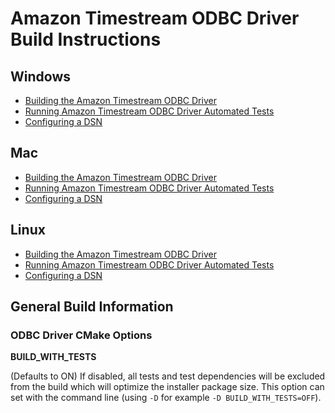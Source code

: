 # Amazon Timestream ODBC Driver Build Instructions

## Windows
* [Building the Amazon Timestream ODBC Driver](./build_win.md)
* [Running Amazon Timestream ODBC Driver Automated Tests](./run_tests_win.md)
* [Configuring a DSN](../user/windows_configure_dsn.md)

## Mac
* [Building the Amazon Timestream ODBC Driver](./build_mac.md)
* [Running Amazon Timestream ODBC Driver Automated Tests](./run_tests_mac.md)
* [Configuring a DSN](../user/mac_configure_dsn.md)

## Linux
* [Building the Amazon Timestream ODBC Driver](./build_linux.md)
* [Running Amazon Timestream ODBC Driver Automated Tests](./run_tests_linux.md)
* [Configuring a DSN](../user/linux_configure_dsn.md)

## General Build Information

### ODBC Driver CMake Options

**BUILD_WITH_TESTS**

(Defaults to ON) If disabled, all tests and test dependencies will be excluded from the build which will optimize the installer package size. This option can set with the command line (using `-D` for example `-D BUILD_WITH_TESTS=OFF`).
